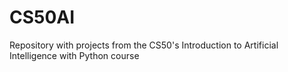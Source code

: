 # CS50AI
Repository with projects from the CS50's Introduction to Artificial Intelligence with Python course
